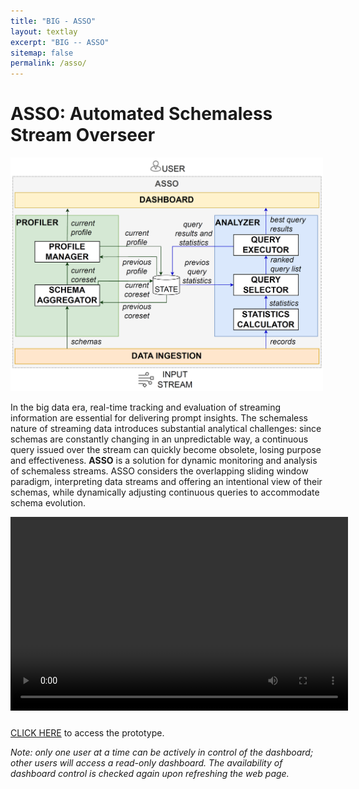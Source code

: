 ```yaml
---
title: "BIG - ASSO"
layout: textlay
excerpt: "BIG -- ASSO"
sitemap: false
permalink: /asso/
---
```


# ASSO: Automated Schemaless Stream Overseer

<img src="/images/projects/asso_architecture.png" width="500">

In the big data era, real-time tracking and evaluation of streaming information are essential for delivering prompt insights.
The schemaless nature of streaming data introduces substantial analytical challenges: since schemas are constantly changing in an unpredictable way, a continuous query issued over the stream can quickly become obsolete, losing purpose and effectiveness. <strong>ASSO</strong> is a solution for dynamic monitoring and analysis of schemaless streams.
ASSO considers the overlapping sliding window paradigm, interpreting data streams and offering an intentional view of their schemas, while dynamically adjusting continuous queries to accommodate schema evolution.

<video width="540" height="310" controls style="margin-bottom:10px">
  <source src="https://big.csr.unibo.it/resources/asso/video-en.mp4" type="video/mp4">
</video>



<a href="https://big.csr.unibo.it/projects/ASSO">CLICK HERE</a> to access the prototype.

<i>Note: only one user at a time can be actively in control of the dashboard; other users will access a read-only dashboard. The availability of dashboard control is checked again upon refreshing the web page.</i>